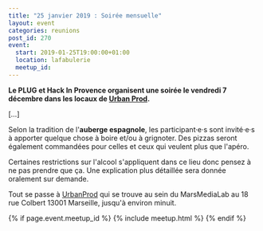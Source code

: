 ```yaml
---
title: "25 janvier 2019 : Soirée mensuelle"
layout: event
categories: reunions
post_id: 270
event:
  start: 2019-01-25T19:00:00+01:00
  location: lafabulerie
  meetup_id: 
---
```


**Le PLUG et Hack In Provence organisent une soirée le vendredi 7 décembre dans les locaux de [Urban Prod](http://www.urbanprod.net).**

[…]

Selon la tradition de l'**auberge espagnole**, les participant·e·s sont invité·e·s à apporter quelque chose à boire et/ou à grignoter. Des pizzas seront également commandées pour celles et ceux qui veulent plus que l'apéro.

Certaines restrictions sur l'alcool s'appliquent dans ce lieu donc pensez à ne pas prendre que ça. Une explication plus détaillée sera donnée oralement sur demande.

Tout se passe à [UrbanProd](http://www.urbanprod.net) qui se trouve au sein du MarsMediaLab au 18 rue Colbert 13001 Marseille, jusqu'à environ minuit.

{% if page.event.meetup_id %}
  {% include meetup.html %}
{% endif %}

